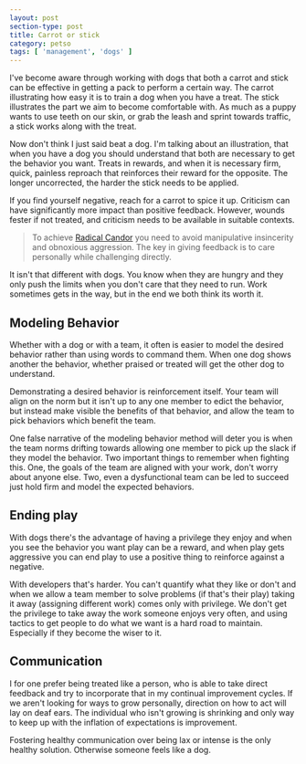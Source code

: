 ```yaml
---
layout: post
section-type: post
title: Carrot or stick
category: petso
tags: [ 'management', 'dogs' ]
---
```


I've become aware through working with dogs that both a carrot and stick can be
effective in getting a pack to perform a certain way.  The carrot illustrating
how easy it is to train a dog when you have a treat.  The stick illustrates the
part we aim to become comfortable with.  As much as a puppy wants to use teeth
on our skin, or grab the leash and sprint towards traffic, a stick works along
with the treat.

Now don't think I just said beat a dog.  I'm talking about an illustration, that
when you have a dog you should understand that both are necessary to get the
behavior you want.  Treats in rewards, and when it is necessary firm, quick,
painless reproach that reinforces their reward for the opposite.  The longer
uncorrected, the harder the stick needs to be applied.

If you find yourself negative, reach for a carrot to spice it up.  Criticism
can have significantly more impact than positive feedback.  However, wounds
fester if not treated, and criticism needs to be available in suitable contexts.

> To achieve [Radical Candor](https://www.radicalcandor.com/) you need to avoid
manipulative insincerity and obnoxious aggression.  The key in giving feedback is to care personally while challenging directly.

It isn't that different with dogs.  You know when they are hungry and they only
push the limits when you don't care that they need to run.  Work sometimes gets
in the way, but in the end we both think its worth it.

## Modeling Behavior

Whether with a dog or with a team, it often is easier to model the desired
behavior rather than using words to command them.  When one dog shows another
the behavior, whether praised or treated will get the other dog to understand.

Demonstrating a desired behavior is reinforcement itself.  Your team will align
on the norm but it isn't up to any one member to edict the behavior, but
instead make visible the benefits of that behavior, and allow the team to pick
behaviors which benefit the team.

One false narrative of the modeling behavior method will deter you is when the
team norms drifting towards allowing one member to pick up the slack if they
model the behavior.  Two important things to remember when fighting this.
One, the goals of the team are aligned with your work, don't worry about anyone
else.  Two, even a dysfunctional team can be led to succeed just hold firm and
model the expected behaviors.

## Ending play

With dogs there's the advantage of having a privilege they enjoy and when you
see the behavior you want play can be a reward, and when play gets aggressive
you can end play to use a positive thing to reinforce against a negative.

With developers that's harder.  You can't quantify what they like or don't
and when we allow a team member to solve problems (if that's their play) taking
it away (assigning different work) comes only with privilege.  We don't get
the privilege to take away the work someone enjoys very often, and using
tactics to get people to do what we want is a hard road to maintain.
Especially if they become the wiser to it.

## Communication

I for one prefer being treated like a person, who is able to take direct
feedback and try to incorporate that in my continual improvement cycles.
If we aren't looking for ways to grow personally, direction on how to act
will lay on deaf ears.  The individual who isn't growing is shrinking and only
way to keep up with the inflation of expectations is improvement.

Fostering healthy communication over being lax or intense is the only healthy
solution.  Otherwise someone feels like a dog.

